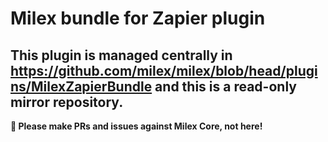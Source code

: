 # Milex bundle for Zapier plugin

## This plugin is managed centrally in https://github.com/milex/milex/blob/head/plugins/MilexZapierBundle and this is a read-only mirror repository.

**📣 Please make PRs and issues against Milex Core, not here!**